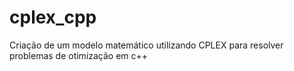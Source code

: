 # cplex_cpp
Criação de um modelo matemático utilizando CPLEX para resolver problemas de otimização em c++
